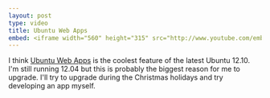 ```yaml
---
layout: post
type: video
title: Ubuntu Web Apps
embed: <iframe width="560" height="315" src="http://www.youtube.com/embed/AUTNxi6b-hw" frameborder="0" allowfullscreen></iframe>
---
```


I think [Ubuntu Web Apps](http://developer.ubuntu.com/resources/technologies/webapps/) is the 
coolest feature of the latest Ubuntu 12.10. I'm still running
12.04 but this is probably the biggest reason for me to upgrade. I'll try to upgrade during
the Christmas holidays and try developing an app myself.